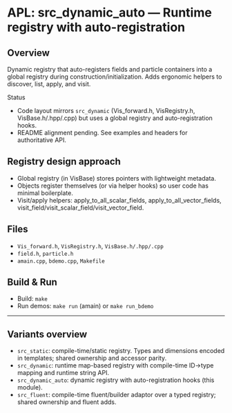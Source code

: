 # APL: src_dynamic_auto — Runtime registry with auto-registration

## Overview
Dynamic registry that auto-registers fields and particle containers into a global registry during construction/initialization. Adds ergonomic helpers to discover, list, apply, and visit.

Status
- Code layout mirrors `src_dynamic` (Vis_forward.h, VisRegistry.h, VisBase.h/.hpp/.cpp) but uses a global registry and auto-registration hooks.
- README alignment pending. See examples and headers for authoritative API.

## Registry design approach
- Global registry (in VisBase) stores pointers with lightweight metadata.
- Objects register themselves (or via helper hooks) so user code has minimal boilerplate.
- Visit/apply helpers: apply_to_all_scalar_fields, apply_to_all_vector_fields, visit_field/visit_scalar_field/visit_vector_field.

## Files
- `Vis_forward.h`, `VisRegistry.h`, `VisBase.h/.hpp/.cpp`
- `field.h`, `particle.h`
- `amain.cpp`, `bdemo.cpp`, `Makefile`

## Build & Run
- Build: `make`
- Run demos: `make run` (amain) or `make run_bdemo`

---

## Variants overview
- `src_static`: compile-time/static registry. Types and dimensions encoded in templates; shared ownership and accessor parity.
- `src_dynamic`: runtime map-based registry with compile-time ID→type mapping and runtime string API.
- `src_dynamic_auto`: dynamic registry with auto-registration hooks (this module).
- `src_fluent`: compile-time fluent/builder adaptor over a typed registry; shared ownership and fluent adds.
